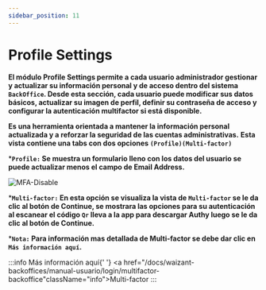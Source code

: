 ```yaml
---
sidebar_position: 11
---
```


# Profile Settings

**El módulo Profile Settings permite a cada usuario administrador gestionar y actualizar su información personal y de acceso dentro del sistema `BackOffice`. Desde esta sección, cada usuario puede modificar sus datos básicos, actualizar su imagen de perfil, definir su contraseña de acceso y configurar la autenticación multifactor si está disponible.**

**Es una herramienta orientada a mantener la información personal actualizada y a reforzar la seguridad de las cuentas administrativas.**
**Esta vista contiene una tabs con dos opciones `(Profile)(Multi-factor)`**

***`Profile:` Se muestra un formulario lleno con los datos del usuario se puede actualizar menos el campo de Email Address.**

![MFA-Disable](/img/backoffice-user/profile_settings_backoffice.png)

***`Multi-factor:` En esta opción se visualiza la vista de `Multi-factor` se le da clic al botón de Continue, se mostrara las opciones para su autenticación al escanear el código `Qr` lleva a la app para descargar Authy luego se le da clic al botón de Continue.**

***`Nota:` Para información mas detallada de Multi-factor se debe dar clic en `Más información aquí`.**

:::info
Más información aquí{' '}
<a href="/docs/waizant-backoffices/manual-usuario/login/multifactor-backoffice"className="info">Multi-factor</a>
:::
